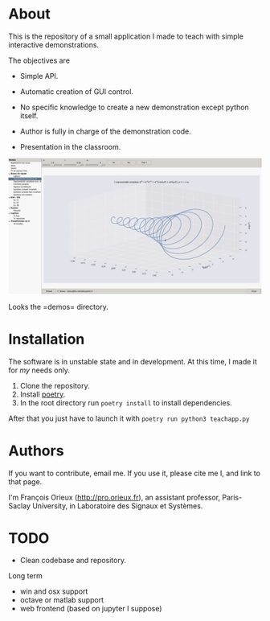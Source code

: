 # About

This is the repository of a small application I made to teach with simple
interactive demonstrations.

The objectives are

- Simple API.

- Automatic creation of GUI control.

- No specific knowledge to create a new demonstration except python itself.

- Author is fully in charge of the demonstration code.

- Presentation in the classroom.

![demo.gif](demo.gif "Demo")

Looks the =demos= directory.

# Installation

The software is in unstable state and in development. At this time, I made it
for *my* needs only.

1. Clone the repository.
2. Install [poetry](https://python-poetry.org/).
3. In the root directory run `poetry install` to install dependencies.

After that you just have to launch it with `poetry run python3 teachapp.py`

# Authors

If you want to contribute, email me. If you use it, please cite me I, and link
to that page.

I'm François Orieux (http://pro.orieux.fr), an assistant professor,
Paris-Saclay University, in Laboratoire des Signaux et Systèmes.

# TODO

- Clean codebase and repository.

Long term

- win and osx support
- octave or matlab support
- web frontend (based on jupyter I suppose)
